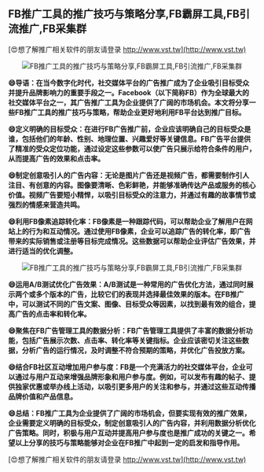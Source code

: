 ## **FB推广工具的推广技巧与策略分享,FB霸屏工具,FB引流推广,FB采集群**

[😍想了解推广相关软件的朋友请登录 http://www.vst.tw](http://www.vst.tw)

 <center><img src="https://vst.tw/MP4/tuiguang/png/4.png" alt="FB推广工具的推广技巧与策略分享,FB霸屏工具,FB引流推广,FB采集群"></center>

**😄导语：在当今数字化时代，社交媒体平台的广告推广成为了企业吸引目标受众并提升品牌影响力的重要手段之一。Facebook（以下简称FB）作为全球最大的社交媒体平台之一，其广告推广工具为企业提供了广阔的市场机会。本文将分享一些FB推广工具的推广技巧与策略，帮助企业更好地利用FB平台达到推广目标。**

**😄定义明确的目标受众：在进行FB广告推广前，企业应该明确自己的目标受众是谁，包括他们的年龄、性别、地理位置、兴趣爱好等关键信息。FB广告平台提供了精准的受众定位功能，通过设定这些参数可以使广告只展示给符合条件的用户，从而提高广告的效果和点击率。**

**😄制定创意吸引人的广告内容：无论是图片广告还是视频广告，都需要制作引人注目、有创意的内容。图像要清晰、色彩鲜艳，并能够准确传达产品或服务的核心价值。视频广告要短小精悍，以吸引目标受众的注意力，并通过有趣的故事情节或强烈的情感来营造共鸣。**

**😄利用FB像素追踪转化率：FB像素是一种跟踪代码，可以帮助企业了解用户在网站上的行为和互动情况。通过使用FB像素，企业可以追踪广告的转化率，即广告带来的实际销售或注册等目标完成情况。这些数据可以帮助企业评估广告效果，并进行适当的优化调整。**

 <center><img src="https://vst.tw/MP4/tuiguang/png/6.png" alt="FB推广工具的推广技巧与策略分享,FB霸屏工具,FB引流推广,FB采集群"></center>

**😄运用A/B测试优化广告效果：A/B测试是一种常用的广告优化方法，通过同时展示两个或多个版本的广告，比较它们的表现并选择最佳效果的版本。在FB推广中，可以测试不同的广告文案、图像、目标受众等因素，以找到最有效的组合，提高广告的点击率和转化率。**

**😄聚焦在FB广告管理工具的数据分析：FB广告管理工具提供了丰富的数据分析功能，包括广告展示次数、点击率、转化率等关键指标。企业应该密切关注这些数据，分析广告的运行情况，及时调整不符合预期的策略，并优化广告投放方案。**

**😄结合FB社区互动增加用户参与度：FB是一个充满活力的社交媒体平台，企业可以通过与用户互动来增强品牌形象和用户参与度。例如，可以发布有趣的帖子、提供独家优惠或举办线上活动，以吸引更多用户的关注和参与，并通过这些互动传播品牌价值和产品信息。**

**😄总结：FB推广工具为企业提供了广阔的市场机会，但要实现有效的推广效果，企业需要定义明确的目标受众，制定创意吸引人的广告内容，并利用数据分析优化广告策略。同时，积极与用户互动并提高用户参与度也是推广成功的关键之一。希望以上分享的技巧与策略能够对企业在FB推广中起到一定的启发和指导作用。**

[😍想了解推广相关软件的朋友请登录 http://www.vst.tw](http://www.vst.tw)



